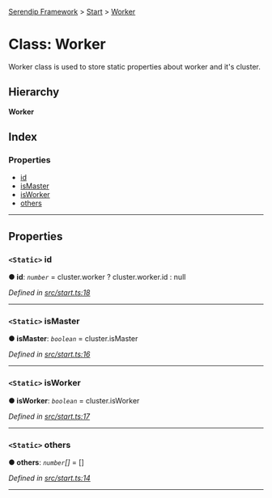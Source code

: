 [Serendip Framework](../README.md) > [Start](../modules/start.md) > [Worker](../classes/start.worker.md)

# Class: Worker

Worker class is used to store static properties about worker and it's cluster.

## Hierarchy

**Worker**

## Index

### Properties

* [id](start.worker.md#id)
* [isMaster](start.worker.md#ismaster)
* [isWorker](start.worker.md#isworker)
* [others](start.worker.md#others)

---

## Properties

<a id="id"></a>

### `<Static>` id

**● id**: *`number`* =  cluster.worker ? cluster.worker.id : null

*Defined in [src/start.ts:18](https://github.com/m-esm/serendip/blob/c44cfd4/src/start.ts#L18)*

___
<a id="ismaster"></a>

### `<Static>` isMaster

**● isMaster**: *`boolean`* =  cluster.isMaster

*Defined in [src/start.ts:16](https://github.com/m-esm/serendip/blob/c44cfd4/src/start.ts#L16)*

___
<a id="isworker"></a>

### `<Static>` isWorker

**● isWorker**: *`boolean`* =  cluster.isWorker

*Defined in [src/start.ts:17](https://github.com/m-esm/serendip/blob/c44cfd4/src/start.ts#L17)*

___
<a id="others"></a>

### `<Static>` others

**● others**: *`number`[]* =  []

*Defined in [src/start.ts:14](https://github.com/m-esm/serendip/blob/c44cfd4/src/start.ts#L14)*

___


